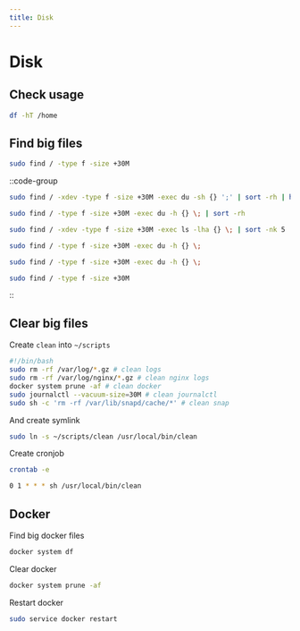 ```yaml
---
title: Disk
---
```


# Disk

## Check usage

```bash
df -hT /home
```

## Find big files

```bash
sudo find / -type f -size +30M
```

::code-group
  ```bash [With size, sort by size, clean output]
  sudo find / -xdev -type f -size +30M -exec du -sh {} ';' | sort -rh | head -n50
  ```

  ```bash [With size, sort by size]
  sudo find / -type f -size +30M -exec du -h {} \; | sort -rh
  ```

  ```bash [With many details]
  sudo find / -xdev -type f -size +30M -exec ls -lha {} \; | sort -nk 5
  ```

  ```bash [With size]
  sudo find / -type f -size +30M -exec du -h {} \;
  ```

  ```bash [With size]
  sudo find / -type f -size +30M -exec du -h {} \;
  ```

  ```bash [Basic]
  sudo find / -type f -size +30M
  ```
::

## Clear big files

Create `clean` into `~/scripts`

```bash [~/scripts/clean]
#!/bin/bash
sudo rm -rf /var/log/*.gz # clean logs
sudo rm -rf /var/log/nginx/*.gz # clean nginx logs
docker system prune -af # clean docker
sudo journalctl --vacuum-size=30M # clean journalctl
sudo sh -c 'rm -rf /var/lib/snapd/cache/*' # clean snap
```

And create symlink

```bash
sudo ln -s ~/scripts/clean /usr/local/bin/clean
```

Create cronjob

```bash
crontab -e
```

```bash
0 1 * * * sh /usr/local/bin/clean
```

## Docker

Find big docker files

```bash
docker system df
```

Clear docker

```bash
docker system prune -af
```

Restart docker

```bash
sudo service docker restart
```
